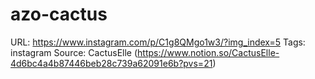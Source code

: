 # azo-cactus

URL: https://www.instagram.com/p/C1g8QMgo1w3/?img_index=5
Tags: instagram
Source: CactusElle (https://www.notion.so/CactusElle-4d6bc4a4b87446beb28c739a62091e6b?pvs=21)